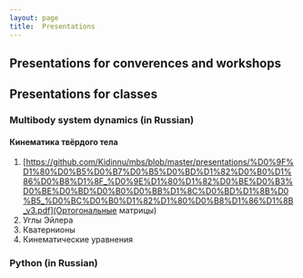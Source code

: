 ```yaml
---
layout: page
title:  Presentations
---
```


## Presentations for converences and workshops



## Presentations for classes

### Multibody system dynamics (in Russian)

#### Кинематика твёрдого тела

1. [https://github.com/Kidinnu/mbs/blob/master/presentations/%D0%9F%D1%80%D0%B5%D0%B7%D0%B5%D0%BD%D1%82%D0%B0%D1%86%D0%B8%D1%8F_%D0%9E%D1%80%D1%82%D0%BE%D0%B3%D0%BE%D0%BD%D0%B0%D0%BB%D1%8C%D0%BD%D1%8B%D0%B5_%D0%BC%D0%B0%D1%82%D1%80%D0%B8%D1%86%D1%8B_v3.pdf](Ортогональные матрицы)
2. Углы Эйлера
3. Кватернионы
4. Кинематические уравнения

### Python (in Russian)




